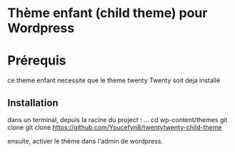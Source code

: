 # Thème enfant (child theme) pour Wordpress

# Prérequis
ce theme enfant necessite que le theme twenty 
Twenty soit deja installé
## Installation
dans un terminal, depuis la racine du project :
...
cd wp-content/themes
git clone git clone https://github.com/Youcefyn8/twentytwenty-child-theme

ensuite, activer le théme dans l'admin de wordpress.

